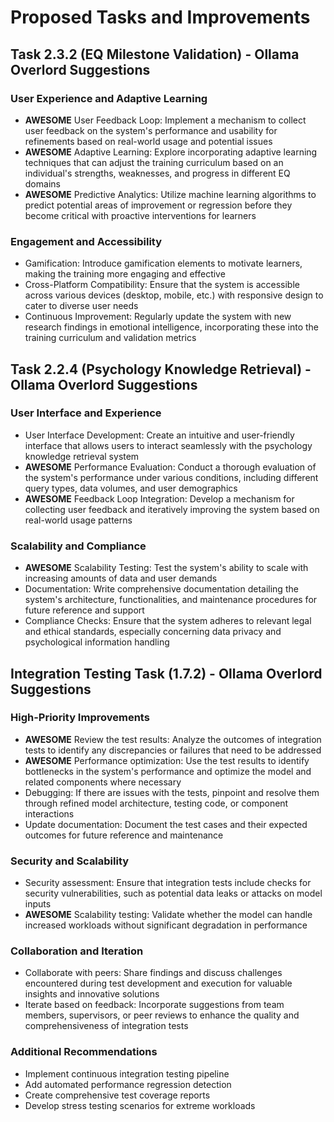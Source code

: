 # Proposed Tasks and Improvements

## Task 2.3.2 (EQ Milestone Validation) - Ollama Overlord Suggestions

### User Experience and Adaptive Learning
- **AWESOME** User Feedback Loop: Implement a mechanism to collect user feedback on the system's performance and usability for refinements based on real-world usage and potential issues
- **AWESOME** Adaptive Learning: Explore incorporating adaptive learning techniques that can adjust the training curriculum based on an individual's strengths, weaknesses, and progress in different EQ domains
- **AWESOME** Predictive Analytics: Utilize machine learning algorithms to predict potential areas of improvement or regression before they become critical with proactive interventions for learners

### Engagement and Accessibility
- Gamification: Introduce gamification elements to motivate learners, making the training more engaging and effective
- Cross-Platform Compatibility: Ensure that the system is accessible across various devices (desktop, mobile, etc.) with responsive design to cater to diverse user needs
- Continuous Improvement: Regularly update the system with new research findings in emotional intelligence, incorporating these into the training curriculum and validation metrics

## Task 2.2.4 (Psychology Knowledge Retrieval) - Ollama Overlord Suggestions

### User Interface and Experience
- User Interface Development: Create an intuitive and user-friendly interface that allows users to interact seamlessly with the psychology knowledge retrieval system
- **AWESOME** Performance Evaluation: Conduct a thorough evaluation of the system's performance under various conditions, including different query types, data volumes, and user demographics
- **AWESOME** Feedback Loop Integration: Develop a mechanism for collecting user feedback and iteratively improving the system based on real-world usage patterns

### Scalability and Compliance
- **AWESOME** Scalability Testing: Test the system's ability to scale with increasing amounts of data and user demands
- Documentation: Write comprehensive documentation detailing the system's architecture, functionalities, and maintenance procedures for future reference and support
- Compliance Checks: Ensure that the system adheres to relevant legal and ethical standards, especially concerning data privacy and psychological information handling

## Integration Testing Task (1.7.2) - Ollama Overlord Suggestions

### High-Priority Improvements
- **AWESOME** Review the test results: Analyze the outcomes of integration tests to identify any discrepancies or failures that need to be addressed
- **AWESOME** Performance optimization: Use the test results to identify bottlenecks in the system's performance and optimize the model and related components where necessary
- Debugging: If there are issues with the tests, pinpoint and resolve them through refined model architecture, testing code, or component interactions
- Update documentation: Document the test cases and their expected outcomes for future reference and maintenance

### Security and Scalability
- Security assessment: Ensure that integration tests include checks for security vulnerabilities, such as potential data leaks or attacks on model inputs
- **AWESOME** Scalability testing: Validate whether the model can handle increased workloads without significant degradation in performance

### Collaboration and Iteration
- Collaborate with peers: Share findings and discuss challenges encountered during test development and execution for valuable insights and innovative solutions
- Iterate based on feedback: Incorporate suggestions from team members, supervisors, or peer reviews to enhance the quality and comprehensiveness of integration tests

### Additional Recommendations
- Implement continuous integration testing pipeline
- Add automated performance regression detection
- Create comprehensive test coverage reports
- Develop stress testing scenarios for extreme workloads 